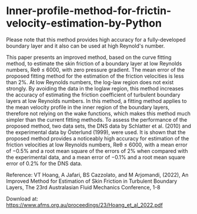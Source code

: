 # Inner-profile-method-for-frictin-velocity-estimation-by-Python

Please note that this method provides high accuracy for a fully-developed boundary layer and it also can be used at high Reynold's number.

This paper presents an improved method, based on the curve fitting method, to estimate the skin friction of a boundary layer at low Reynolds numbers, Reθ ≤ 6000, with zero pressure gradient. The mean error of the proposed fitting method for the estimation of the friction velocities is less than 2%. At low Reynolds numbers, the log-law region does not exist strongly. By avoiding the data in the loglaw region, this method increases the accuracy of estimating the friction coefficient of turbulent boundary layers at low Reynolds numbers. In this method, a fitting method applies to the mean velocity profile in the inner region of the boundary layers, therefore not relying on the wake functions, which makes this method much simpler than the current fitting methods. To assess the performance of the proposed method, two data sets, the DNS data by Schlatter et al. (2010) and the experimental data by Österlund (1999), were used. It is shown that the proposed method provides a noticeably high accuracy for estimation of the friction velocities at low Reynolds numbers, Reθ ≤ 6000, with a mean error of −0.5% and a root mean square of the errors of 2% when compared with the experimental data, and a mean error of −0.1% and a root mean square error of 0.2% for the DNS data.

Reference: VT Hoang, A Jafari, BS Cazzolato, and M Arjomandi, (2022), An Improved Method for Estimation of Skin Friction in Turbulent Boundary Layers, The 23rd Australasian Fluid Mechanics Conference, 1-8 

Download at: https://www.afms.org.au/proceedings/23/Hoang_et_al_2022.pdf
